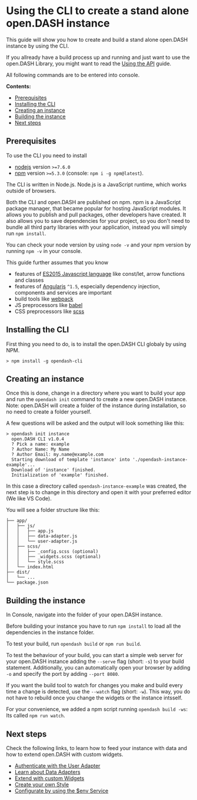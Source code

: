 # Using the CLI to create a stand alone open.DASH instance

This guide will show you how to create and build a stand alone open.DASH instance by using the CLI.

If you allready have a build process up and running and just want to use the open.DASH Library, you might want to read the [Using the API](/guides/using-the-api.md) guide.

All following commands are to be entered into console.

**Contents:**
<!-- TOC depthFrom:2 depthTo:3 -->

- [Prerequisites](#prerequisites)
- [Installing the CLI](#installing-the-cli)
- [Creating an instance](#creating-an-instance)
- [Building the instance](#building-the-instance)
- [Next steps](#next-steps)

<!-- /TOC -->

## Prerequisites 

To use the CLI you need to install

- [nodejs](https://nodejs.org/en/) version  `>=7.6.0` 
- [npm](https://www.npmjs.com/get-npm) version `>=5.3.0` (console: `npm i -g npm@latest`).

The CLI is written in Node.js. Node.js is a JavaScript runtime, which works outside of browsers.

Both the CLI and open.DASH are published on npm. npm is a JavaScript package manager, that became popular for hosting JavaScript modules. It allows you to publish and pull packages, other developers have created. It also allows you to save dependencies for your project, so you don't need to bundle all third party libraries with your application, instead you will simply run `npm install`.

You can check your node version by using `node -v` and your npm version by running `npm -v` in your console.

This guide further assumes that you know 
 - features of [ES2015 Javascript language](https://babeljs.io/learn-es2015/) like const/let, arrow functions and classes
 - features of [Angularjs](https://angularjs.org/) `^1.5`, especially dependency injection, components and services are important 
 - build tools like [webpack](https://webpack.js.org/)
 - JS preprocessors like [babel](https://babeljs.io/)
 - CSS preprocessors like [scss](http://sass-lang.com/)

## Installing the CLI

First thing you need to do, is to install the open.DASH CLI globaly by using NPM.

```
> npm install -g opendash-cli
```

## Creating an instance

Once this is done, change in a directory where you want to build your app and run the `opendash init` command to create a new open.DASH instance.
Note: open.DASH will create a folder of the instance during installation, so no need to create a folder yourself.

A few questions will be asked and the output will look something like this:

```
> opendash init instance
  open.DASH CLI v1.0.4
  ? Pick a name: example
  ? Author Name: My Name
  ? Author Email: my.name@example.com
  Starting download of template 'instance' into './opendash-instance-example'...
  Download of 'instance' finished.
  Initialization of 'example' finished.
```

In this case a directory called `opendash-instance-example` was created, the next step is to change in this directory and open it with your preferred editor (We like VS Code).

You will see a folder structure like this:

```
├── app/
│   ├── js/
│   │   ├── app.js
│   │   ├── data-adapter.js
│   │   └── user-adapter.js
│   ├── scss/
│   │   ├── _config.scss (optional)
│   │   ├── _widgets.scss (optional)
│   │   └── style.scss
│   └── index.html
├── dist/
│   └── ...
└── package.json
```

## Building the instance

In Console, navigate into the folder of your open.DASH instance.

Before building your instance you have to run `npm install` to load all the dependencies in the instance folder.

To test your build, run `opendash build` or `npm run build`.

To test the behaviour of your build, you can start a simple web server for your open.DASH instance adding the `--serve` flag (short: `-s`) to your build statement.
Additionally, you can automatically open your browser by adding `-o` and specify the port by adding `--port 8080`.

If you want the build tool to watch for changes you make and build every time a change is detected, use the `--watch` flag (short: `-w`).
This way, you do not have to rebuild once you change the widgets or the instance intsself.

For your convenience, we added a npm script running `opendash build -ws`: Its called `npm run watch`.

## Next steps

Check the following links, to learn how to feed your instance with data and how to extend open.DASH with custom widgets.

  - [Authenticate with the User Adapter](/guides/user-adapter.md)
  - [Learn about Data Adapters](/guides/data-adapter.md)
  - [Extend with custom Widgets](/guides/using-the-cli/widgets.md)
  - [Create your own Style](/guides/using-the-cli/style.md)
  - [Configurate by using the $env Service](/services/env.md)